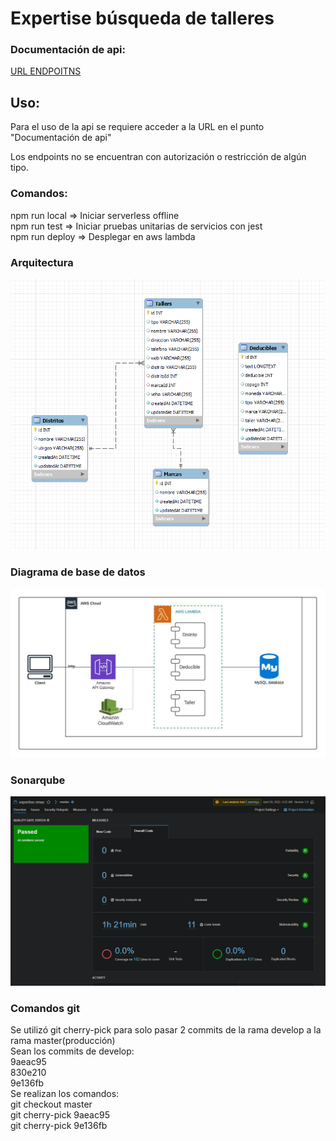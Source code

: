 # Expertise búsqueda de talleres

### Documentación de api:
[URL ENDPOITNS](https://documenter.getpostman.com/view/14224194/UyrGBZh9)
## Uso:
Para el uso de la api se requiere acceder a la URL en el punto "Documentación de api"                 

Los endpoints no se encuentran con autorización o restricción de algún tipo.      

### Comandos:   
npm run local => Iniciar serverless offline          
npm run test => Iniciar pruebas unitarias de servicios con jest   
npm run deploy => Desplegar en aws lambda         

### Arquitectura
![Image text](https://github.com/richardq26/expertise-talleres/blob/master/DiagramaBD.png)       
                                       
### Diagrama de base de datos   
![Image text](https://github.com/richardq26/expertise-talleres/blob/master/arquitectura.jpeg)
            
### Sonarqube       
![Image text](https://github.com/richardq26/expertise-talleres/blob/master/sonar.png)

### Comandos git
Se utilizó git cherry-pick para solo pasar 2 commits de la rama develop a la rama master(producción)           
Sean los commits de develop:      
9aeac95     
830e210        
9e136fb          
Se realizan los comandos:             
git checkout master       
git cherry-pick 9aeac95     
git cherry-pick 9e136fb      